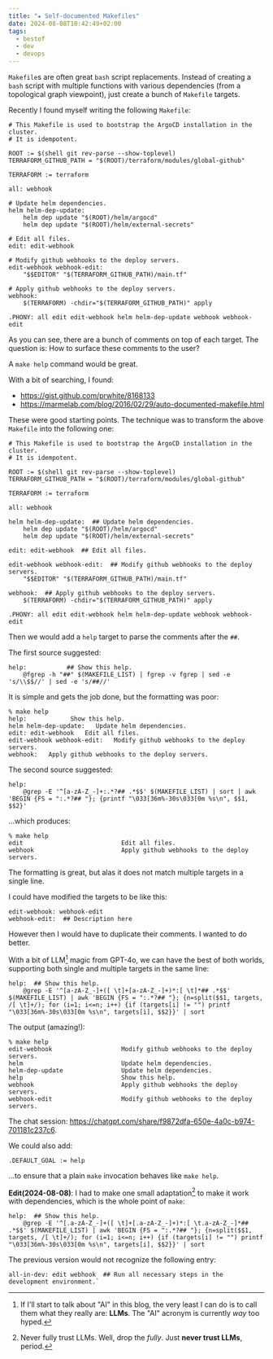 ```yaml
---
title: "★ Self-documented Makefiles"
date: 2024-08-08T10:42:49+02:00
tags:
  - bestof
  - dev
  - devops
---
```


`Makefile`s are often great `bash` script replacements. Instead of creating a
`bash` script with multiple functions with various dependencies (from a
topological graph viewpoint), just create a bunch of `Makefile` targets.

<!--more-->

Recently I found myself writing the following `Makefile`:

```make
# This Makefile is used to bootstrap the ArgoCD installation in the cluster.
# It is idempotent.

ROOT := $(shell git rev-parse --show-toplevel)
TERRAFORM_GITHUB_PATH = "$(ROOT)/terraform/modules/global-github"

TERRAFORM := terraform

all: webhook

# Update helm dependencies.
helm helm-dep-update:
	helm dep update "$(ROOT)/helm/argocd"
	helm dep update "$(ROOT)/helm/external-secrets"

# Edit all files.
edit: edit-webhook

# Modify github webhooks to the deploy servers.
edit-webhook webhook-edit:
	"$$EDITOR" "$(TERRAFORM_GITHUB_PATH)/main.tf"

# Apply github webhooks to the deploy servers.
webhook:
	$(TERRAFORM) -chdir="$(TERRAFORM_GITHUB_PATH)" apply

.PHONY: all edit edit-webhook helm helm-dep-update webhook webhook-edit
```

As you can see, there are a bunch of comments on top of each target. The
question is: How to surface these comments to the user?

A `make help` command would be great.

With a bit of searching, I found:

- https://gist.github.com/prwhite/8168133
- https://marmelab.com/blog/2016/02/29/auto-documented-makefile.html

These were good starting points. The technique was to transform the above
`Makefile` into the following one:

```make
# This Makefile is used to bootstrap the ArgoCD installation in the cluster.
# It is idempotent.

ROOT := $(shell git rev-parse --show-toplevel)
TERRAFORM_GITHUB_PATH = "$(ROOT)/terraform/modules/global-github"

TERRAFORM := terraform

all: webhook

helm helm-dep-update:  ## Update helm dependencies.
	helm dep update "$(ROOT)/helm/argocd"
	helm dep update "$(ROOT)/helm/external-secrets"

edit: edit-webhook  ## Edit all files.

edit-webhook webhook-edit:  ## Modify github webhooks to the deploy servers.
	"$$EDITOR" "$(TERRAFORM_GITHUB_PATH)/main.tf"

webhook:  ## Apply github webhooks to the deploy servers.
	$(TERRAFORM) -chdir="$(TERRAFORM_GITHUB_PATH)" apply

.PHONY: all edit edit-webhook helm helm-dep-update webhook webhook-edit
```

Then we would add a `help` target to parse the comments after the `##`.

The first source suggested:

```make
help:           ## Show this help.
	@fgrep -h "##" $(MAKEFILE_LIST) | fgrep -v fgrep | sed -e 's/\\$$//' | sed -e 's/##//'
```

It is simple and gets the job done, but the formatting was poor:

```
% make help
help:            Show this help.
helm helm-dep-update:   Update helm dependencies.
edit: edit-webhook   Edit all files.
edit-webhook webhook-edit:   Modify github webhooks to the deploy servers.
webhook:   Apply github webhooks to the deploy servers.
```

The second source suggested:

```make
help:
	@grep -E '^[a-zA-Z_-]+:.*?## .*$$' $(MAKEFILE_LIST) | sort | awk 'BEGIN {FS = ":.*?## "}; {printf "\033[36m%-30s\033[0m %s\n", $$1, $$2}'
```

...which produces:

```
% make help
edit                           Edit all files.
webhook                        Apply github webhooks to the deploy servers.
```

The formatting is great, but alas it does not match multiple targets in a single
line.

I could have modified the targets to be like this:

```
edit-webhook: webhook-edit
webhook-edit:  ## Description here
```

However then I would have to duplicate their comments. I wanted to do better.

With a bit of LLM[^1] magic from GPT-4o, we can have the best of both worlds,
supporting both single and multiple targets in the same line:

```make
help:  ## Show this help.
	@grep -E '^[a-zA-Z_-]+([ \t]+[a-zA-Z_-]+)*:[ \t]*## .*$$' $(MAKEFILE_LIST) | awk 'BEGIN {FS = ":.*?## "}; {n=split($$1, targets, /[ \t]+/); for (i=1; i<=n; i++) {if (targets[i] != "") printf "\033[36m%-30s\033[0m %s\n", targets[i], $$2}}' | sort
```

The output (amazing!):

```
% make help
edit-webhook                   Modify github webhooks to the deploy servers.
helm                           Update helm dependencies.
helm-dep-update                Update helm dependencies.
help                           Show this help.
webhook                        Apply github webhooks the deploy servers.
webhook-edit                   Modify github webhooks to the deploy servers.
```

The chat session: https://chatgpt.com/share/f9872dfa-650e-4a0c-b974-701181c237c6.

We could also add:

```make
.DEFAULT_GOAL := help
```

...to ensure that a plain `make` invocation behaves like `make help`.

**Edit(2024-08-08)**: I had to make one small adaptation[^2] to make it work with
dependencies, which is the whole point of `make`:

```
help:  ## Show this help.
	@grep -E '^[.a-zA-Z_-]+([ \t]+[.a-zA-Z_-]+)*:[ \t.a-zA-Z_-]*## .*$$' $(MAKEFILE_LIST) | awk 'BEGIN {FS = ":.*?## "}; {n=split($$1, targets, /[ \t]+/); for (i=1; i<=n; i++) {if (targets[i] != "") printf "\033[36m%-30s\033[0m %s\n", targets[i], $$2}}' | sort
```

The previous version would not recognize the following entry:

```
all-in-dev: edit webhook  ## Run all necessary steps in the development environment.`
```

[^1]: If I'll start to talk about "AI" in this blog, the very least I can do is
    to call them what they really are: **LLMs**. The "AI" acronym is currently _way_
    too hyped.
[^2]: Never fully trust LLMs. Well, drop the _fully_. Just **never trust LLMs**,
    period.
